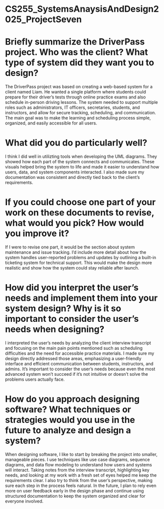 # CS255_SystemsAnaysisAndDesign2025_ProjectSeven

# Briefly summarize the DriverPass project. Who was the client? What type of system did they want you to design? 
The DriverPass project was based on creating a web-based system for a client named Liam. He wanted a single platform where students could prepare for their driver’s tests through online practice exams and also schedule in-person driving lessons. The system needed to support multiple roles such as administrators, IT officers, secretaries, students, and instructors, and allow for secure tracking, scheduling, and communication. The main goal was to make the learning and scheduling process simple, organized, and easily accessible for all users.

# What did you do particularly well?
I think I did well in utilizting tools when developing the UML diagrams. They showed how each part of the system connects and communicates. These visuals helped bring the system to life and made it easier to understand how users, data, and system components interacted. I also made sure my documentation was consistent and directly tied back to the client’s requirements.

# If you could choose one part of your work on these documents to revise, what would you pick? How would you improve it?
If I were to revise one part, it would be the section about system maintenance and issue tracking. I’d include more detail about how the system handles user-reported problems and updates by outlining a built-in ticketing system for technical support. This would make the design more realistic and show how the system could stay reliable after launch.

# How did you interpret the user’s needs and implement them into your system design? Why is it so important to consider the user’s needs when designing?
I interpreted the user’s needs by analyzing the client interview transcript and focusing on the main pain points mentioned such as scheduling difficulties and the need for accessible practice materials. I made sure my design directly addressed those areas, emphasizing a user-friendly interface and efficient communication between students, instructors, and admins. It’s important to consider the user’s needs because even the most advanced system won’t succeed if it’s not intuitive or doesn’t solve the problems users actually face.

# How do you approach designing software? What techniques or strategies would you use in the future to analyze and design a system?
When designing software, I like to start by breaking the project into smaller, manageable pieces. I use techniques like use case diagrams, sequence diagrams, and data flow modeling to understand how users and systems will interact. Taking notes from the interview transcript, highlighting key needs, and looking at my work with a fresh set of eyes helped me keep the requirements clear. I also try to think from the user’s perspective, making sure each step in the process feels natural. In the future, I plan to rely even more on user feedback early in the design phase and continue using structured documentation to keep the system organized and clear for everyone involved.
